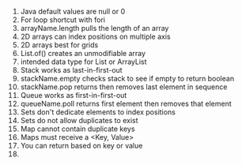 1) Java default values are null or 0
2) For loop shortcut with fori
3) arrayName.length pulls the length of an array
4) 2D arrays can index positions on multiple axis
5) 2D arrays best for grids
6) List.of() creates an unmodifiable array
7) <WrapperClass> intended data type for List or ArrayList      
8) Stack works as last-in-first-out
9) stackName.empty checks stack to see if empty to return boolean
10) stackName.pop returns then removes last element in sequence
11) Queue works as first-in-first-out
12) queueName.poll returns first element then removes that element
13) Sets don't dedicate elements to index positions
14) Sets do not allow duplicates to exist
15) Map cannot contain duplicate keys
16) Maps must receive a <Key, Value>
17) You can return based on key or value
18) 